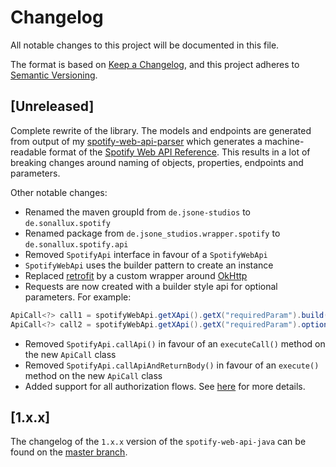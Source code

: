 # Changelog
All notable changes to this project will be documented in this file.

The format is based on [Keep a Changelog](https://keepachangelog.com/en/1.0.0/),
and this project adheres to [Semantic Versioning](https://semver.org/spec/v2.0.0.html).

## [Unreleased]
Complete rewrite of the library. The models and endpoints are generated from output of my [spotify-web-api-parser](https://github.com/sonallux/spotify-web-api) which generates a machine-readable format of the [Spotify Web API Reference](https://developer.spotify.com/documentation/web-api/reference). This results in a lot of breaking changes around naming of objects, properties, endpoints and parameters. 

Other notable changes:

- Renamed the maven groupId from `de.jsone-studios` to `de.sonallux.spotify`
- Renamed package from `de.jsone_studios.wrapper.spotify` to `de.sonallux.spotify.api`
- Removed `SpotifyApi` interface in favour of a `SpotifyWebApi`
- `SpotifyWebApi` uses the builder pattern to create an instance
- Replaced [retrofit](https://square.github.io/retrofit) by a custom wrapper around [OkHttp](https://square.github.io/okhttp)
- Requests are now created with a builder style api for optional parameters. For example:
```java
ApiCall<?> call1 = spotifyWebApi.getXApi().getX("requiredParam").build();
ApiCall<?> call2 = spotifyWebApi.getXApi().getX("requiredParam").optionalParam1("Y").build();
```
- Removed `SpotifyApi.callApi()` in favour of an `executeCall()` method on the new `ApiCall` class
- Removed `SpotifyApi.callApiAndReturnBody()` in favour of an `execute()` method on the new `ApiCall` class
- Added support for all authorization flows. See [here](https://github.com/sonallux/spotify-web-api-java/tree/master/spotify-web-api-java#authorization) for more details.

## [1.x.x]
The changelog of the `1.x.x` version of the `spotify-web-api-java` can be found on the [master branch](https://github.com/sonallux/spotify-web-api-java/blob/master/CHANGELOG.md).
